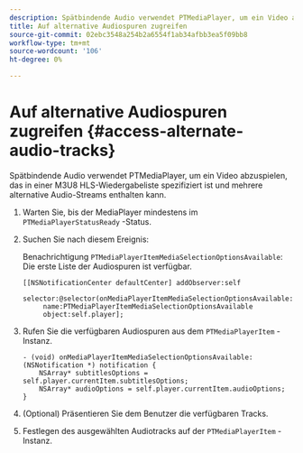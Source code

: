 ```yaml
---
description: Spätbindende Audio verwendet PTMediaPlayer, um ein Video abzuspielen, das in einer M3U8 HLS-Wiedergabeliste spezifiziert ist und mehrere alternative Audio-Streams enthalten kann.
title: Auf alternative Audiospuren zugreifen
source-git-commit: 02ebc3548a254b2a6554f1ab34afbb3ea5f09bb8
workflow-type: tm+mt
source-wordcount: '106'
ht-degree: 0%

---
```


# Auf alternative Audiospuren zugreifen {#access-alternate-audio-tracks}

Spätbindende Audio verwendet PTMediaPlayer, um ein Video abzuspielen, das in einer M3U8 HLS-Wiedergabeliste spezifiziert ist und mehrere alternative Audio-Streams enthalten kann.

1. Warten Sie, bis der MediaPlayer mindestens im `PTMediaPlayerStatusReady` -Status.
1. Suchen Sie nach diesem Ereignis:

   Benachrichtigung `PTMediaPlayerItemMediaSelectionOptionsAvailable`: Die erste Liste der Audiospuren ist verfügbar.

   ```
   [[NSNotificationCenter defaultCenter] addObserver:self 
        selector:@selector(onMediaPlayerItemMediaSelectionOptionsAvailable:) 
        name:PTMediaPlayerItemMediaSelectionOptionsAvailable  
        object:self.player];
   ```

1. Rufen Sie die verfügbaren Audiospuren aus dem `PTMediaPlayerItem` -Instanz.

   ```
   - (void) onMediaPlayerItemMediaSelectionOptionsAvailable:(NSNotification *) notification { 
       NSArray* subtitlesOptions = self.player.currentItem.subtitlesOptions; 
       NSArray* audioOptions = self.player.currentItem.audioOptions; 
   }
   ```

1. (Optional) Präsentieren Sie dem Benutzer die verfügbaren Tracks.
1. Festlegen des ausgewählten Audiotracks auf der `PTMediaPlayerItem` -Instanz.
